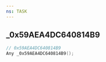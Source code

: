 ```yaml
---
ns: TASK
---
```

## _0x59AEA4DC640814B9

```c
// 0x59AEA4DC640814B9
Any _0x59AEA4DC640814B9();
```

